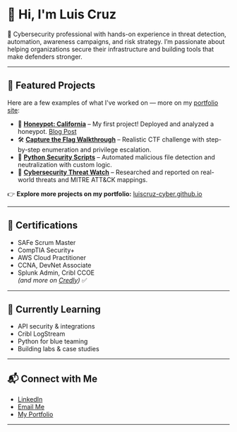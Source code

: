 # 👋 Hi, I'm Luis Cruz

🔐 Cybersecurity professional with hands-on experience in threat detection, automation, awareness campaigns, and risk strategy. I’m passionate about helping organizations secure their infrastructure and building tools that make defenders stronger.

---

## 💼 Featured Projects

Here are a few examples of what I've worked on — more on my [portfolio site](https://luiscruz-cyber.github.io):

- 🧪 **[Honeypot: California](https://github.com/luiscruz-cyber/honeypot-california)** – My first project! Deployed and analyzed a honeypot. [Blog Post](https://medium.com/@cruz.luis.us/honeypot-california)
- 🛠️ **[Capture the Flag Walkthrough](https://github.com/luiscruz-cyber/ctf-walkthrough)** – Realistic CTF challenge with step-by-step enumeration and privilege escalation.
- 🧰 **[Python Security Scripts](https://github.com/luiscruz-cyber/write-and-run-scripts-in-python)** – Automated malicious file detection and neutralization with custom logic.
- 🧠 **[Cybersecurity Threat Watch](https://github.com/luiscruz-cyber/cybersecurity-watch)** – Researched and reported on real-world threats and MITRE ATT&CK mappings.

👉 **Explore more projects on my portfolio:** [luiscruz-cyber.github.io](https://luiscruz-cyber.github.io)

---

## 📜 Certifications

- SAFe Scrum Master
- CompTIA Security+
- AWS Cloud Practitioner
- CCNA, DevNet Associate
- Splunk Admin, Cribl CCOE  
*(and more on [Credly](https://www.credly.com/users/luis-cruz.6da679f8))* ✅

---

## 🧠 Currently Learning

- API security & integrations  
- Cribl LogStream  
- Python for blue teaming  
- Building labs & case studies

---

## 📬 Connect with Me

- [LinkedIn](https://www.linkedin.com/in/luis-a-cruz1/)
- [Email Me](mailto:cruz.luis.us@gmail.com)
- [My Portfolio](https://luiscruz-cyber.github.io)

---

